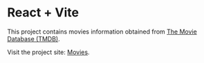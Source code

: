 # React + Vite

This project contains movies information obtained from [The Movie Database (TMDB)](https://www.themoviedb.org/).

Visit the project site: [Movies](https://p1-react-movies.netlify.app/).

